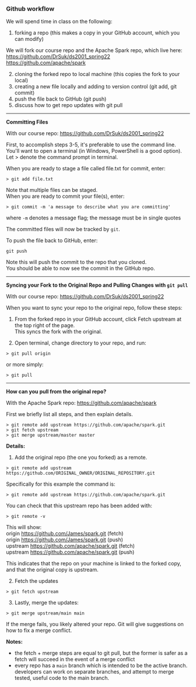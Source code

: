 ### Github workflow  

We will spend time in class on the following:  
1) forking a repo (this makes a copy in your GitHub account, which you can modify)  

We will fork our course repo and the Apache Spark repo, which live here:
https://github.com/DrSuk/ds2001_spring22  
https://github.com/apache/spark

2) cloning the forked repo to local machine (this copies the fork to your local)
3) creating a new file locally and adding to version control (git add, git commit)
4) push the file back to GitHub (git push)
5) discuss how to get repo updates with git pull

---  

**Committing Files**  

With our course repo: https://github.com/DrSuk/ds2001_spring22 

First, to accomplish steps 3-5, it's preferable to use the command line.  
You'll want to open a terminal (in Windows, PowerShell is a good option).  
Let > denote the command prompt in terminal.

When you are ready to stage a file called file.txt for commit, enter:

`> git add file.txt`

Note that multiple files can be staged.  
When you are ready to commit your file(s), enter:  

`> git commit -m 'a message to describe what you are committing'`

where `-m` denotes a message flag; the message must be in single quotes

The committed files will now be tracked by `git`.

To push the file back to GitHub, enter:

`git push`

Note this will push the commit to the repo that you cloned.  
You should be able to now see the commit in the GitHub repo.  

---    

**Syncing your Fork to the Original Repo and Pulling Changes with `git pull`**

With our course repo: https://github.com/DrSuk/ds2001_spring22 

When you want to sync your repo to the original repo, follow these steps:
1) From the forked repo in your GitHub account, click Fetch upstream at the top right of the page.  
   This syncs the fork with the original.

2) Open terminal, change directory to your repo, and run:  

`> git pull origin`

or more simply:

`> git pull`  
   
--- 

**How can you pull from the original repo?**  

With the Apache Spark repo: https://github.com/apache/spark

First we briefly list all steps, and then explain details.  

```
> git remote add upstream https://github.com/apache/spark.git
> git fetch upstream
> git merge upstream/master master
```

**Details:**  

1) Add the original repo (the one you forked) as a remote.

`> git remote add upstream https://github.com/ORIGINAL_OWNER/ORIGINAL_REPOSITORY.git`  

Specifically for this example the command is:  

`> git remote add upstream https://github.com/apache/spark.git`  

You can check that this upstream repo has been added with:  

`> git remote -v`

This will show:  
origin  https://github.com/James/spark.git (fetch)  
origin  https://github.com/James/spark.git (push)  
upstream        https://github.com/apache/spark.git (fetch)  
upstream        https://github.com/apache/spark.git (push)  

This indicates that the repo on your machine is linked to the forked copy,
and that the original copy is upstream.

2) Fetch the updates

`> git fetch upstream`

3) Lastly, merge the updates:  

`> git merge upstream/main main`

If the merge fails, you likely altered your repo. Git will give suggestions on how to fix a merge conflict.

**Notes:** 
- the fetch + merge steps are equal to git pull, but the former is safer as a fetch will succeed in the event of a merge conflict
- every repo has a `main` branch which is intended to be the active branch. developers can work on separate branches, and attempt to merge
  tested, useful code to the main branch.
